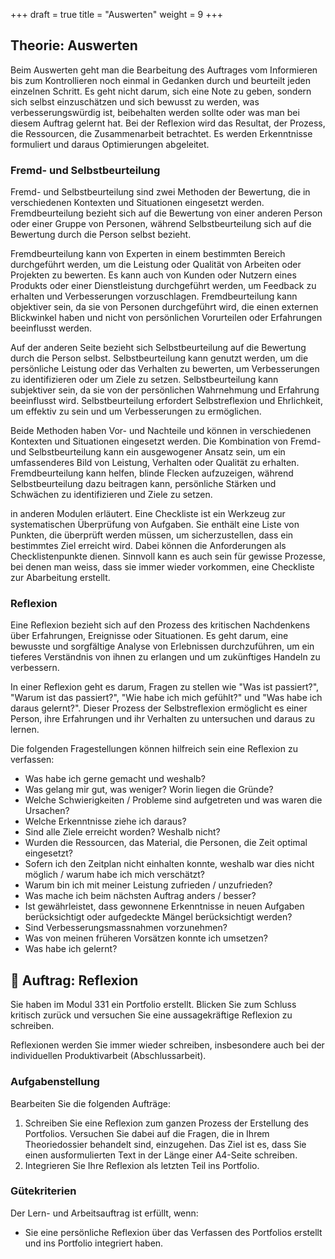 +++
draft = true
title = "Auswerten"
weight = 9
+++

## Theorie: Auswerten

Beim Auswerten geht man die Bearbeitung des Auftrages vom Informieren bis zum Kontrollieren noch einmal in Gedanken durch und beurteilt jeden einzelnen Schritt. Es geht nicht darum, sich eine Note zu geben, sondern sich selbst einzuschätzen und sich bewusst zu werden, was verbesserungswürdig ist, beibehalten werden sollte oder was man bei diesem Auftrag gelernt hat. Bei der Reflexion wird das Resultat, der Prozess, die Ressourcen, die Zusammenarbeit betrachtet. Es werden Erkenntnisse formuliert und daraus Optimierungen abgeleitet.

###	Fremd- und Selbstbeurteilung

Fremd- und Selbstbeurteilung sind zwei Methoden der Bewertung, die in verschiedenen Kontexten und Situationen eingesetzt werden. Fremdbeurteilung bezieht sich auf die Bewertung von einer anderen Person oder einer Gruppe von Personen, während Selbstbeurteilung sich auf die Bewertung durch die Person selbst bezieht.

Fremdbeurteilung kann von Experten in einem bestimmten Bereich durchgeführt werden, um die Leistung oder Qualität von Arbeiten oder Projekten zu bewerten. Es kann auch von Kunden oder Nutzern eines Produkts oder einer Dienstleistung durchgeführt werden, um Feedback zu erhalten und Verbesserungen vorzuschlagen. Fremdbeurteilung kann objektiver sein, da sie von Personen durchgeführt wird, die einen externen Blickwinkel haben und nicht von persönlichen Vorurteilen oder Erfahrungen beeinflusst werden.

Auf der anderen Seite bezieht sich Selbstbeurteilung auf die Bewertung durch die Person selbst. Selbstbeurteilung kann genutzt werden, um die persönliche Leistung oder das Verhalten zu bewerten, um Verbesserungen zu identifizieren oder um Ziele zu setzen. Selbstbeurteilung kann subjektiver sein, da sie von der persönlichen Wahrnehmung und Erfahrung beeinflusst wird. Selbstbeurteilung erfordert Selbstreflexion und Ehrlichkeit, um effektiv zu sein und um Verbesserungen zu ermöglichen.

Beide Methoden haben Vor- und Nachteile und können in verschiedenen Kontexten und Situationen eingesetzt werden. Die Kombination von Fremd- und Selbstbeurteilung kann ein ausgewogener Ansatz sein, um ein umfassenderes Bild von Leistung, Verhalten oder Qualität zu erhalten. Fremdbeurteilung kann helfen, blinde Flecken aufzuzeigen, während Selbstbeurteilung dazu beitragen kann, persönliche Stärken und Schwächen zu identifizieren und Ziele zu setzen.

in anderen Modulen erläutert. Eine Checkliste ist ein Werkzeug zur systematischen Überprüfung von Aufgaben. Sie enthält eine Liste von Punkten, die überprüft werden müssen, um sicherzustellen, dass ein bestimmtes Ziel erreicht wird. Dabei können die Anforderungen als Checklistenpunkte dienen.
Sinnvoll kann es auch sein für gewisse Prozesse, bei denen man weiss, dass sie immer wieder vorkommen, eine Checkliste zur Abarbeitung erstellt.

### Reflexion

Eine Reflexion bezieht sich auf den Prozess des kritischen Nachdenkens über Erfahrungen, Ereignisse oder Situationen. Es geht darum, eine bewusste und sorgfältige Analyse von Erlebnissen durchzuführen, um ein tieferes Verständnis von ihnen zu erlangen und um zukünftiges Handeln zu verbessern.

In einer Reflexion geht es darum, Fragen zu stellen wie "Was ist passiert?", "Warum ist das passiert?", "Wie habe ich mich gefühlt?" und "Was habe ich daraus gelernt?". Dieser Prozess der Selbstreflexion ermöglicht es einer Person, ihre Erfahrungen und ihr Verhalten zu untersuchen und daraus zu lernen.

Die folgenden Fragestellungen können hilfreich sein eine Reflexion zu verfassen:

- Was habe ich gerne gemacht und weshalb?
- Was gelang mir gut, was weniger? Worin liegen die Gründe?
- Welche Schwierigkeiten / Probleme sind aufgetreten und was waren die Ursachen?
- Welche Erkenntnisse ziehe ich daraus?
- Sind alle Ziele erreicht worden? Weshalb nicht?
- Wurden die Ressourcen, das Material, die Personen, die Zeit optimal eingesetzt?
- Sofern ich den Zeitplan nicht einhalten konnte, weshalb war dies nicht möglich / warum habe ich mich verschätzt?
- Warum bin ich mit meiner Leistung zufrieden / unzufrieden?
- Was mache ich beim nächsten Auftrag anders / besser?
- Ist gewährleistet, dass gewonnene Erkenntnisse in neuen Aufgaben berücksichtigt oder aufgedeckte Mängel berücksichtigt werden?
- Sind Verbesserungsmassnahmen vorzunehmen?
- Was von meinen früheren Vorsätzen konnte ich umsetzen?
- Was habe ich gelernt?


## :briefcase: Auftrag: Reflexion

Sie haben im Modul 331 ein Portfolio erstellt. Blicken Sie zum Schluss kritisch zurück und versuchen Sie eine aussagekräftige Reflexion zu schreiben.

Reflexionen werden Sie immer wieder schreiben, insbesondere auch bei der individuellen Produktivarbeit (Abschlussarbeit).

### Aufgabenstellung

Bearbeiten Sie die folgenden Aufträge:

1. Schreiben Sie eine Reflexion zum ganzen Prozess der Erstellung des Portfolios. Versuchen Sie dabei auf die Fragen, die in Ihrem Theoriedossier behandelt sind, einzugehen. Das Ziel ist es, dass Sie einen ausformulierten Text in der Länge einer A4-Seite schreiben.
2. Integrieren Sie Ihre Reflexion als letzten Teil ins Portfolio.

### Gütekriterien

Der Lern- und Arbeitsauftrag ist erfüllt, wenn:

- Sie eine persönliche Reflexion über das Verfassen des Portfolios erstellt und ins Portfolio integriert haben.
